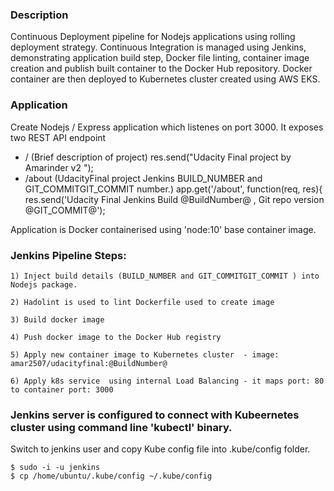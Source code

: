 ### Description
Continuous Deployment pipeline for Nodejs applications using rolling deployment strategy. Continuous Integration is managed using Jenkins, demonstrating application build step, Docker file linting, container image creation and publish built container to the Docker Hub repository. Docker container are then deployed to Kubernetes cluster created using AWS EKS. 

### Application
Create Nodejs / Express application which listenes on port 3000. It exposes two REST API endpoint 
* / 		(Brief description of project) res.send("Udacity Final project by Amarinder v2 ");
* /about 	(UdacityFinal project Jenkins BUILD_NUMBER and GIT_COMMITGIT_COMMIT number.)
	app.get('/about', function(req, res){ res.send('Udacity Final Jenkins Build @BuildNumber@ ,  Git repo version @GIT_COMMIT@');

Application is Docker containerised using 'node:10' base container image.

### Jenkins Pipeline  Steps:

	1) Inject build details (BUILD_NUMBER and GIT_COMMITGIT_COMMIT ) into Nodejs package.

	2) Hadolint is used to lint Dockerfile used to create image 

	3) Build docker image

	4) Push docker image to the Docker Hub registry

	5) Apply new container image to Kubernetes cluster  - image: amar2507/udacityfinal:@BuildNumber@

	6) Apply k8s service  using internal Load Balancing - it maps port: 80 to container port: 3000

### Jenkins server is configured to connect with Kubeernetes cluster using command line 'kubectl' binary.
Switch to jenkins user and copy Kube config file into .kube/config folder.
 ```
 $ sudo -i -u jenkins
 $ cp /home/ubuntu/.kube/config ~/.kube/config
 ```
 

